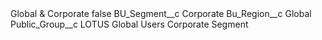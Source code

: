 <?xml version="1.0" encoding="UTF-8"?>
<CustomMetadata xmlns="http://soap.sforce.com/2006/04/metadata" xmlns:xsi="http://www.w3.org/2001/XMLSchema-instance" xmlns:xsd="http://www.w3.org/2001/XMLSchema">
    <label>Global &amp; Corporate</label>
    <protected>false</protected>
    <values>
        <field>BU_Segment__c</field>
        <value xsi:type="xsd:string">Corporate</value>
    </values>
    <values>
        <field>Bu_Region__c</field>
        <value xsi:type="xsd:string">Global</value>
    </values>
    <values>
        <field>Public_Group__c</field>
        <value xsi:type="xsd:string">LOTUS Global Users Corporate Segment</value>
    </values>
</CustomMetadata>
